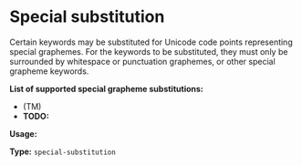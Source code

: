 # Special substitution

Certain keywords may be substituted for Unicode code points representing special graphemes.
For the keywords to be substituted, they must only be surrounded by whitespace or punctuation graphemes, or other special grapheme keywords.

**List of supported special grapheme substitutions:**

- (TM)
- **TODO:**

**Usage:**



**Type:** `special-substitution`
